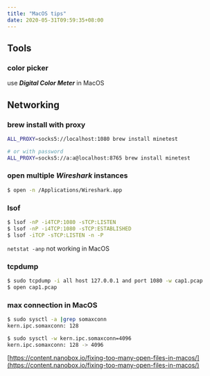 ```yaml
---
title: "MacOS tips"
date: 2020-05-31T09:59:35+08:00
---
```


## Tools

### color picker
use ___Digital Color Meter___ in MacOS

## Networking

### brew install with proxy
```bash
ALL_PROXY=socks5://localhost:1080 brew install minetest

# or with password
ALL_PROXY=socks5://a:a@localhost:8765 brew install minetest

```

### open multiple *Wireshark* instances
```bash
$ open -n /Applications/Wireshark.app
```

### lsof
```bash
$ lsof -nP -i4TCP:1080 -sTCP:LISTEN
$ lsof -nP -i4TCP:1080 -sTCP:ESTABLISHED
$ lsof -iTCP -sTCP:LISTEN -n -P

```

 `netstat -anp` not working in MacOS

### tcpdump
```bash
$ sudo tcpdump -i all host 127.0.0.1 and port 1080 -w cap1.pcap
$ open cap1.pcap
```

### max connection in MacOS
```bash
$ sudo sysctl -a |grep somaxconn
kern.ipc.somaxconn: 128

$ sudo sysctl -w kern.ipc.somaxconn=4096
kern.ipc.somaxconn: 128 -> 4096
```
[https://content.nanobox.io/fixing-too-many-open-files-in-macos/](https://content.nanobox.io/fixing-too-many-open-files-in-macos/)
